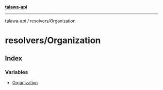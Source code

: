 [**talawa-api**](../../README.md)

***

[talawa-api](../../modules.md) / resolvers/Organization

# resolvers/Organization

## Index

### Variables

- [Organization](variables/Organization.md)
